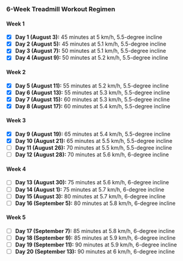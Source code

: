 ### 6-Week Treadmill Workout Regimen

#### Week 1
- [x] **Day 1 (August 3):** 45 minutes at 5 km/h, 5.5-degree incline
- [x] **Day 2 (August 5):** 45 minutes at 5.1 km/h, 5.5-degree incline
- [x] **Day 3 (August 7):** 50 minutes at 5.1 km/h, 5.5-degree incline
- [x] **Day 4 (August 9):** 50 minutes at 5.2 km/h, 5.5-degree incline

#### Week 2
- [x] **Day 5 (August 11):** 55 minutes at 5.2 km/h, 5.5-degree incline
- [x] **Day 6 (August 13):** 55 minutes at 5.3 km/h, 5.5-degree incline
- [x] **Day 7 (August 15):** 60 minutes at 5.3 km/h, 5.5-degree incline
- [x] **Day 8 (August 17):** 60 minutes at 5.4 km/h, 5.5-degree incline

#### Week 3
- [x] **Day 9 (August 19):** 65 minutes at 5.4 km/h, 5.5-degree incline
- [x] **Day 10 (August 21):** 65 minutes at 5.5 km/h, 5.5-degree incline
- [ ] **Day 11 (August 26):** 70 minutes at 5.5 km/h, 5.5-degree incline
- [ ] **Day 12 (August 28):** 70 minutes at 5.6 km/h, 6-degree incline

#### Week 4
- [ ] **Day 13 (August 30):** 75 minutes at 5.6 km/h, 6-degree incline
- [ ] **Day 14 (August 1):** 75 minutes at 5.7 km/h, 6-degree incline
- [ ] **Day 15 (August 3):** 80 minutes at 5.7 km/h, 6-degree incline
- [ ] **Day 16 (September 5):** 80 minutes at 5.8 km/h, 6-degree incline

#### Week 5
- [ ] **Day 17 (September 7):** 85 minutes at 5.8 km/h, 6-degree incline
- [ ] **Day 18 (September 9):** 85 minutes at 5.9 km/h, 6-degree incline
- [ ] **Day 19 (September 11):** 90 minutes at 5.9 km/h, 6-degree incline
- [ ] **Day 20 (September 13):** 90 minutes at 6 km/h, 6-degree incline
